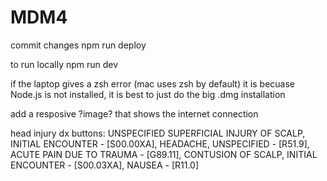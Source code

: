# MDM4

commit changes
npm run deploy

to run locally npm run dev


if the laptop gives a zsh error (mac uses zsh by default) it is becuase Node.js is not installed, it is best to just do the big .dmg installation

add a resposive ?image? that shows the internet connection


head injury dx buttons: UNSPECIFIED SUPERFICIAL INJURY OF SCALP, INITIAL ENCOUNTER - [S00.00XA], HEADACHE, UNSPECIFIED - [R51.9], ACUTE PAIN DUE TO TRAUMA - [G89.11], CONTUSION OF SCALP, INITIAL ENCOUNTER - [S00.03XA], NAUSEA - [R11.0]
